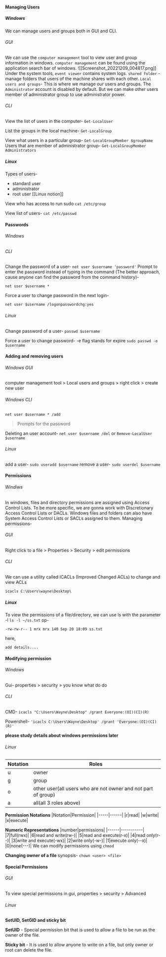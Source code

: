 #### Managing Users
##### Windows
We can manage users and groups both in GUI and CLI. 
###### GUI
We can use the `computer management` tool to view user and group information in windows.
`computer management` can be found using the application search bar of windows.
![[Screenshot_20221209_004817.png]]
Under the system tools, `event viewer` contains system logs.
`shared folder` - manage folders that users of the machine shares with each other.
`Local users and groups`- This is where we manage our users and groups.
The `Administrator` account is disabled by default.
But we can make other users member of administrator group to use administrator power.

###### CLI
View the list of users in the computer-
`Get-LocalUser`

List the groups in the local machine-
`Get-LocalGroup`

View what users in a particular group-
`Get-LocalGroupMember $groupName`
Users that are member of administrator group-
`Get-LocalGroupMember Administrators`

##### Linux
Types of users-
- standard user
- administrator
- root user
[[Linux notion]]

View who has access to run sudo 
`cat /etc/group`

View list of users-
`cat /etc/passwd`

#### Passwords
###### Windows
###### CLI
Change the password of a user-
`net user $username 'password'`
Prompt to enter the password instead of typing in the command (The better approach, cause anyone can find the password from the command history)-

`net user $username *`

Force a user to change password in the next login-

`net user $username /logonpasswordchg:yes`

###### Linux
Change password of a user-
`passwd $username`

Force a user to change password-
-e flag stands for expire
`sudo passwd -e $username`

#### Adding and removing users
###### Windows GUI
computer management tool > Local users and groups > right click > create new user
###### Windows CLI
`net user $username * /add`

> Prompts for the password

Deleting an user account-
`net user $username /del`
or
`Remove-LocalUser $username`
###### Linux
add a user-
`sudo useradd $username`
remove a user-
`sudo userdel $username`
#### Permissions
###### Windiws
In windows, files and directory permissions are assigned using Access Control Lists. To be more specific, we are gonna work with Discretionary Access Control Lists or DACLs.
Windows files and folders can also have System Access Control Lists or SACLs assigned to them.
Managing permissions-
###### GUI
Right click to a file > Properties > Security > edit permissions
###### CLI
We can use a utility called ICACLs (Improved Changed ACLs) to change and view ACLs

`icacls C:\Users\wayne\Desktop\`

##### Linux
To view the permissions of a file/directory, we can use ls with the parameter -l 
`ls -l ~/ss.txt`
op-
```
-rw-rw-r-- 1 mrx mrx 140 Sep 20 18:09 ss.txt
```
here,
```
add details....
```

#### Modifying permission
###### Windows
Gui- properties > security > you know what do do
###### CLI
CMD-
`icacls "C:\Users\Wayne\Desktop" /grant Everyone:(OI)(CI)(R)`

Powershell-
`'icacls C:\Users\Wayne\Desktop' /grant 'Everyone:(OI)(CI)(R)'`

**please study details about windows permissions later**

###### Linux

|Notation|Roles|
|--------|---------|
|u|owner|
|g|group|
|o|other user(all users who are not owner and not part of group)|
|a|all(all 3 roles above)|

**Permission Notations**
|Notation|Permission|
|-----|------|
|r|read|
|w|write|
|x|execute|

**Numeric Representations**
|number|permissions|
|------|-----------|
|7|full(rwx)|
|6|read and write(rw-)|
|5|read and execute(r-x)|
|4|read only(r--)|
|3|write and execute(-wx)|
|2|write only(-w-)|
|1|execute only(--x)|
|0|none(---)|
We can modify permissions using `chmod`


**Changing owner of a file**
synopsis-
`chown <user> <file>`

#### Special Permissions
###### GUI
To view special permissions in gui,
properties > security > Advanced
###### Linux
**SetUID, SetGID and sticky bit**
  
**SetUID** - Special permission bit that is used to allow a file to be run as the owner of the file.

**Sticky bit** - It is used to allow anyone to write on a file, but only owner or root can delete the file.
